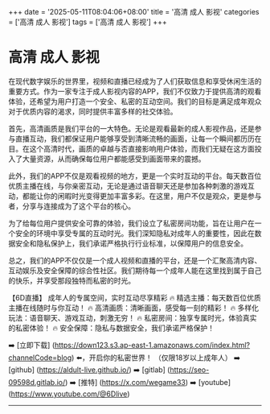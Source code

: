 +++
date = '2025-05-11T08:04:06+08:00'
title = '高清 成人 影视'
categories = ['高清 成人 影视']
tags = ['高清 成人 影视']
+++

# 高清 成人 影视

在现代数字娱乐的世界里，视频和直播已经成为了人们获取信息和享受休闲生活的重要方式。作为一家专注于成人影视内容的APP，我们不仅致力于提供高清的观看体验，还希望为用户打造一个安全、私密的互动空间。我们的目标是满足成年观众对于优质内容的渴求，同时提供丰富多样的社交体验。

首先，高清画质是我们平台的一大特色。无论是观看最新的成人影视作品，还是参与直播互动，我们都保证用户能够享受到清晰流畅的画面，让每一个瞬间都历历在目。在这个高清时代，画质的卓越与否直接影响用户体验，而我们无疑在这方面投入了大量资源，从而确保每位用户都能感受到画面带来的震撼。

此外，我们的APP不仅是观看视频的地方，更是一个实时互动的平台。每天数百位优质主播在线，与你亲密互动，无论是通过语音聊天还是参加各种刺激的游戏互动，都能让你的闲暇时光变得更加丰富多彩。在这里，用户不仅是观众，更是参与者，分享与连接成为了这个平台的核心。

为了给每位用户提供安全可靠的体验，我们设立了私密房间功能，旨在让用户在一个安全的环境中享受专属的互动时光。我们深知隐私对成年人的重要性，因此在数据安全和隐私保护上，我们承诺严格执行行业标准，以保障用户的信息安全。

总之，我们的APP不仅仅是一个成人视频和直播的平台，还是一个汇聚高清内容、互动娱乐及安全保障的综合性社区。我们期待每一个成年人能在这里找到属于自己的快乐，并享受那段独特而私密的时光。

【6D直播】
成年人的专属空间，实时互动尽享精彩
🔥 精选主播：每天数百位优质主播在线随时与你互动！
🔥 高清画质：清晰画面，感受每一刻的精彩！
🔥 多样化玩法：语音聊天、游戏互动，刺激无穷！
🔥 私密房间：独享专属时光，体验真实的私密体验！
🔥 安全保障：隐私与数据安全，我们承诺严格保护！

➡️ [立即下载] (https://down123.s3.ap-east-1.amazonaws.com/index.html?channelCode=blog) ⬅️，开启你的私密世界！
（仅限18岁以上成年人）
➡️ [github] (https://aldult-live.github.io/)
➡️ [gitlab] (https://seo-09598d.gitlab.io/)
➡️ [推特] (https://x.com/wegame33)
➡️ [youtube] (https://www.youtube.com/@6Dlive)

---
